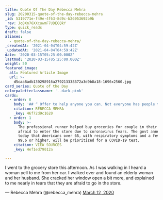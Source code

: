 ```yaml
---
title: Quote Of The Day Rebecca Mehra
slug: 20200315-quote-of-the-day-rebecca-mehra
_id: 5319771e-f49e-4f63-8d9c-b26953692b9b
_rev: Jq8Xn76XXcuwmF7UDEGQkY
type: quick_reads
draft: false
aliases:
  - quote-of-the-day-rebecca-mehra/
_createdAt: '2021-04-04T04:59:42Z'
_updatedAt: '2021-04-04T04:59:42Z'
date: '2020-03-15T05:25:00.000Z'
lastmod: '2020-03-15T05:25:00.000Z'
weight: 50
featured_image:
  alt: Featured Article Image
  url: >-
    d5caa8adb130298916a279213338372a3d9b8a18-1696x2560.jpg
card_series: Quote of the Day
colorpaletteclassname: '--dark-pink'
cards:
  - order: 0
    body: '## “_Offer to help anyone you can. Not everyone has people to turn to_.”'
    citation: REBECCA MEHRA
    _key: 46f72d9c1620
  - order: 1
    body: >-
      The professional runner helped buy groceries for couple in their 80s
      afraid to enter the store due to coronavirus fears. The govt announced
      today that Americans over 65, with respiratory symptoms and a fever of
      99.6 or higher, will be prioritized for a COVID-19 test.
    citation: VIEW SOURCES
    _key: 4ef1ed79012a

---
```

I went to the grocery store this afternoon. As I was walking in I heard a woman yell to me from her car. I walked over and found an elderly woman and her husband. She cracked her window open a bit more, and explained to me nearly in tears that they are afraid to go in the store.

— Rebecca Mehra (@rebecca_mehra) [March 12, 2020](https://twitter.com/rebecca_mehra/status/1237891575897718791?ref_src=twsrc%5Etfw)